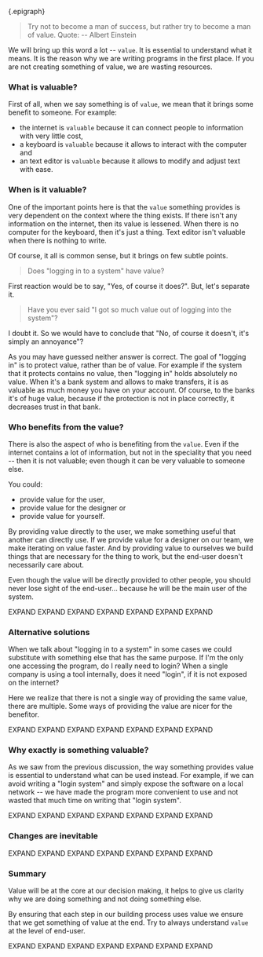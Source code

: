 {.epigraph}
> Try not to become a man of success,
> but rather try to become a man of value.
Quote: -- Albert Einstein

We will bring up this word a lot -- `value`. It is essential to understand
what it means. It is the reason why we are writing programs in the first place. If you are not creating something of value, we are wasting resources.

### What is valuable?

First of all, when we say something is of `value`, we mean that it brings some benefit to someone. For example:

* the internet is `valuable` because it can connect people to information with very little cost,
* a keyboard is `valuable` because it allows to interact with the computer and
* an text editor is `valuable` because it allows to modify and adjust text with ease.

### When is it valuable?

One of the important points here is that the `value` something provides is very dependent on the context where the thing exists. If there isn't any information on the internet, then its value is lessened. When there is no computer for the keyboard, then it's just a thing. Text editor isn't valuable when there is nothing to write.

Of course, it all is common sense, but it brings on few subtle points.

> Does "logging in to a system" have value?

First reaction would be to say, "Yes, of course it does?". But, let's separate it.

> Have you ever said "I got so much value out of logging into the system"?

I doubt it. So we would have to conclude that "No, of course it doesn't, it's simply an annoyance"?

As you may have guessed neither answer is correct. The goal of "logging in" is to protect value, rather than be of value. For example if the system that it protects contains no value, then "logging in" holds absolutely no value. When it's a bank system and allows to make transfers, it is as valuable as much money you have on your account. Of course, to the banks it's of huge value, because if the protection is not in place correctly, it decreases trust in that bank.

### Who benefits from the value?

There is also the aspect of who is benefiting from the `value`. Even if the internet contains a lot of information, but not in the speciality that you need -- then it is not valuable; even though it can be very valuable to someone else.

You could:

* provide value for the user,
* provide value for the designer or
* provide value for yourself.

By providing value directly to the user, we make something useful that another can directly use. If we provide value for a designer on our team, we make iterating on value faster. And by providing value to ourselves we build things that are necessary for the thing to work, but the end-user doesn't necessarily care about.

Even though the value will be directly provided to other people, you should never lose sight of the end-user... because he will be the main user of the system.

EXPAND EXPAND EXPAND EXPAND EXPAND EXPAND EXPAND

### Alternative solutions

When we talk about "logging in to a system" in some cases we could substitute with something else that has the same purpose. If I'm the only one accessing the program, do I really need to login? When a single company is using a tool internally, does it need "login", if it is not exposed on the internet?

Here we realize that there is not a single way of providing the same value, there are multiple. Some ways of providing the value are nicer for the benefitor.

EXPAND EXPAND EXPAND EXPAND EXPAND EXPAND EXPAND

### Why exactly is something valuable?

As we saw from the previous discussion, the way something provides value is essential to understand what can be used instead. For example, if we can avoid writing a "login system" and simply expose the software on a local network -- we have made the program more convenient to use and not wasted that much time on writing that "login system".

EXPAND EXPAND EXPAND EXPAND EXPAND EXPAND EXPAND

### Changes are inevitable

EXPAND EXPAND EXPAND EXPAND EXPAND EXPAND EXPAND

### Summary

Value will be at the core at our decision making, it helps to give us clarity why we are doing something and not doing something else.

By ensuring that each step in our building process uses value we ensure that we get something of value at the end. Try to always understand `value` at the level of end-user.

EXPAND EXPAND EXPAND EXPAND EXPAND EXPAND EXPAND